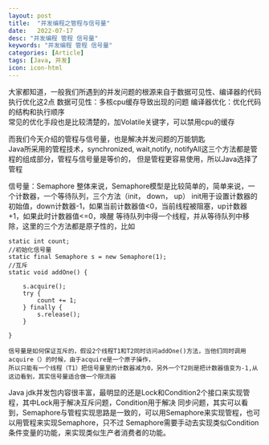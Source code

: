 ```yaml
---
layout: post
title:  "并发编程之管程与信号量"
date:   2022-07-17
desc: "并发编程 管程 信号量"
keywords: "并发编程 管程 信号量"
categories: [Article]
tags: [Java, 并发]
icon: icon-html
---
```


大家都知道，一般我们所遇到的并发问题的根源来自于数据可见性、编译器的代码执行优化这2点
数据可见性：多核cpu缓存导致出现的问题
编译器优化：优化代码的结构和执行顺序<br/>
常见的优化手段也是比较清楚的，加Volatile关键字，可以禁用cpu的缓存

而我们今天介绍的管程与信号量，也是解决并发问题的万能钥匙<br/>
Java所采用的管程技术，synchronized, wait,notify, notifyAll这三个方法都是管程的组成部分，管程与信号量是等价的，
但是管程更容易使用，所以Java选择了管程

信号量：Semaphore
整体来说，Semaphore模型是比较简单的，简单来说，一个计数器，一个等待队列，三个方法（init， down， up）
init用于设置计数器的初始值，down计数器-1，如果当前计数器值<0，当前线程被阻塞，up计数器+1，如果此时计数器值<=0，唤醒
等待队列中得一个线程，并从等待队列中移除，这里的三个方法都是原子性的，比如

    static int count;
    //初始化信号量
    static final Semaphore s = new Semaphore(1);
    //互斥
    static void addOne() {
    
        s.acquire();
        try {
            count += 1; 
        } finally {
            s.release();
        }
    
    }
    
    信号量是如何保证互斥的，假设2个线程T1和T2同时访问addOne()方法，当他们同时调用acquire（）的时候，由于acquire是一个原子操作，
    所以只能有一个线程（T1）把信号量里的计数器减为0，另外一个T2则是把计数器值变为-1,从这边看到，其实信号量适合做一个限流器



Java jdk并发包内容很丰富，最明显的还是Lock和Condition2个接口来实现管程，其中Lock用于解决互斥问题，Condition用于解决
同步问题，其实可以看到，Semaphore与管程实现思路是一致的，可以用Semaphore来实现管程，也可以用管程来实现Semaphore，只不过
Semaphore需要手动去实现类似Condition条件变量的功能，来实现类似生产者消费者的功能。



    
    
    